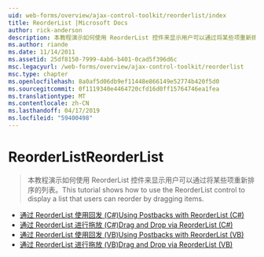 ```yaml
---
uid: web-forms/overview/ajax-control-toolkit/reorderlist/index
title: ReorderList |Microsoft Docs
author: rick-anderson
description: 本教程演示如何使用 ReorderList 控件来显示用户可以通过将某些项重新排序的列表。
ms.author: riande
ms.date: 11/14/2011
ms.assetid: 25df8150-7999-4ab6-b401-0cad5f396d6c
msc.legacyurl: /web-forms/overview/ajax-control-toolkit/reorderlist
msc.type: chapter
ms.openlocfilehash: 8a0af5d06db9ef11448e866149e52774b420f5d0
ms.sourcegitcommit: 0f1119340e4464720cfd16d0ff15764746ea1fea
ms.translationtype: MT
ms.contentlocale: zh-CN
ms.lasthandoff: 04/17/2019
ms.locfileid: "59400498"
---
```

# <a name="reorderlist"></a><span data-ttu-id="bcc8e-103">ReorderList</span><span class="sxs-lookup"><span data-stu-id="bcc8e-103">ReorderList</span></span>

> <span data-ttu-id="bcc8e-104">本教程演示如何使用 ReorderList 控件来显示用户可以通过将某些项重新排序的列表。</span><span class="sxs-lookup"><span data-stu-id="bcc8e-104">This tutorial shows how to use the ReorderList control to display a list that users can reorder by dragging items.</span></span>


- [<span data-ttu-id="bcc8e-105">通过 ReorderList 使用回发 (C#)</span><span class="sxs-lookup"><span data-stu-id="bcc8e-105">Using Postbacks with ReorderList (C#)</span></span>](using-postbacks-with-reorderlist-cs.md)
- [<span data-ttu-id="bcc8e-106">通过 ReorderList 进行拖放 (C#)</span><span class="sxs-lookup"><span data-stu-id="bcc8e-106">Drag and Drop via ReorderList (C#)</span></span>](drag-and-drop-via-reorderlist-cs.md)
- [<span data-ttu-id="bcc8e-107">通过 ReorderList 使用回发 (VB)</span><span class="sxs-lookup"><span data-stu-id="bcc8e-107">Using Postbacks with ReorderList (VB)</span></span>](using-postbacks-with-reorderlist-vb.md)
- [<span data-ttu-id="bcc8e-108">通过 ReorderList 进行拖放 (VB)</span><span class="sxs-lookup"><span data-stu-id="bcc8e-108">Drag and Drop via ReorderList (VB)</span></span>](drag-and-drop-via-reorderlist-vb.md)
